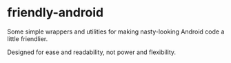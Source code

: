 # friendly-android
Some simple wrappers and utilities for making nasty-looking Android code a little friendlier.

Designed for ease and readability, not power and flexibility.

